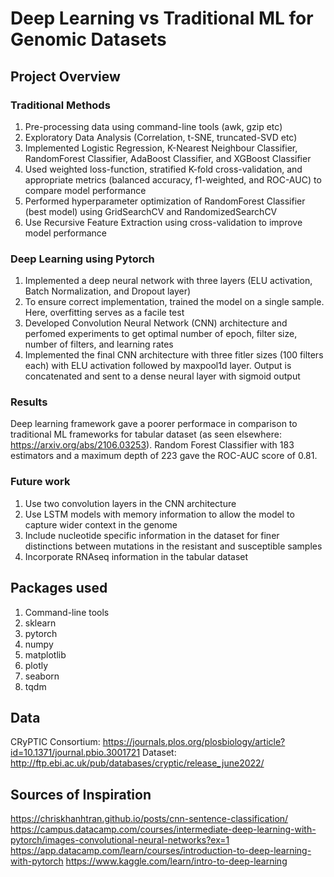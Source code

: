 # Deep Learning vs Traditional ML for Genomic Datasets
## Project Overview
### Traditional Methods
1. Pre-processing data using command-line tools (awk, gzip etc)
2. Exploratory Data Analysis (Correlation, t-SNE, truncated-SVD etc)
3. Implemented Logistic Regression, K-Nearest Neighbour Classifier, RandomForest Classifier, AdaBoost Classifier, and XGBoost Classifier
4. Used weighted loss-function, stratified K-fold cross-validation, and appropriate metrics (balanced accuracy, f1-weighted, and ROC-AUC) to compare model performance
5. Performed hyperparameter optimization of RandomForest Classifier (best model) using GridSearchCV and RandomizedSearchCV
6. Use Recursive Feature Extraction using cross-validation to improve model performance

### Deep Learning using Pytorch
1. Implemented a deep neural network with three layers (ELU activation, Batch Normalization, and Dropout layer)
2. To ensure correct implementation, trained the model on a single sample. Here, overfitting serves as a facile test
3. Developed Convolution Neural Network (CNN) architecture and perfomed experiments to get optimal number of epoch, filter size, number of filters, and learning rates
4. Implemented the final CNN architecture with three fitler sizes (100 filters each)  with ELU activation followed by maxpool1d layer. Output is concatenated and sent to a dense neural layer with sigmoid output

### Results
Deep learning framework gave a poorer performace in comparison to traditional ML frameworks for tabular dataset (as seen elsewhere: https://arxiv.org/abs/2106.03253). Random Forest Classifier with 183 estimators and a maximum depth of 223 gave the ROC-AUC score of 0.81. 

### Future work 
1. Use two convolution layers in the CNN architecture
2. Use LSTM models with memory information to allow the model to capture wider context in the genome
3. Include nucleotide specific information in the dataset for finer distinctions between mutations in the resistant and susceptible samples
4. Incorporate RNAseq information in the tabular dataset

## Packages used
1. Command-line tools
2. sklearn
3. pytorch
4. numpy
5. matplotlib
6. plotly
7. seaborn
8. tqdm

## Data
CRyPTIC Consortium: https://journals.plos.org/plosbiology/article?id=10.1371/journal.pbio.3001721
Dataset: http://ftp.ebi.ac.uk/pub/databases/cryptic/release_june2022/

## Sources of Inspiration
https://chriskhanhtran.github.io/posts/cnn-sentence-classification/
https://campus.datacamp.com/courses/intermediate-deep-learning-with-pytorch/images-convolutional-neural-networks?ex=1
https://app.datacamp.com/learn/courses/introduction-to-deep-learning-with-pytorch
https://www.kaggle.com/learn/intro-to-deep-learning

